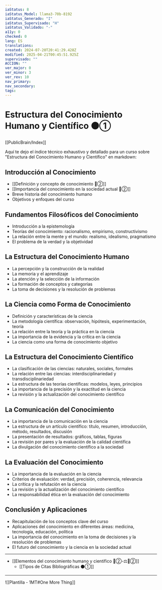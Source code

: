 ```yaml
---
iaStatus: 8
iaStatus_Model: llama3-70b-8192
iaStatus_Generado: "I"
iaStatus_Supervisado: "H"
iaStatus_Validado: "-"
a11y: 0
checked: 0
lang: ES
translations: 
created: 2024-07-20T20:41:29.428Z
modified: 2025-04-21T00:45:51.925Z
supervisado: ""
ACCION: ""
ver_major: 0
ver_minor: 3
ver_rev: 10
nav_primary: 
nav_secondary: 
tags:
---
```

# Estructura del Conocimiento Humano y Científico ⚫①

[[PublicBrain/Index]]

Aquí te dejo el índice técnico exhaustivo y detallado para un curso sobre "Estructura del Conocimiento Humano y Científico" en markdown:


## Introducción al Conocimiento

* [[Definición y concepto de conocimiento 🔴②]]
* [[Importancia del conocimiento en la sociedad actual 🔴②]]
* Breve historia del conocimiento humano
* Objetivos y enfoques del curso
## Fundamentos Filosóficos del Conocimiento

* Introducción a la epistemología
* Teorías del conocimiento: racionalismo, empirismo, constructivismo
* La relación entre la mente y el mundo: realismo, idealismo, pragmatismo
* El problema de la verdad y la objetividad

## La Estructura del Conocimiento Humano

* La percepción y la construcción de la realidad
* La memoria y el aprendizaje
* La atención y la selección de la información
* La formación de conceptos y categorías
* La toma de decisiones y la resolución de problemas
## La Ciencia como Forma de Conocimiento

* Definición y características de la ciencia
* La metodología científica: observación, hipótesis, experimentación, teoría
* La relación entre la teoría y la práctica en la ciencia
* La importancia de la evidencia y la crítica en la ciencia
* La ciencia como una forma de conocimiento objetivo

## La Estructura del Conocimiento Científico

* La clasificación de las ciencias: naturales, sociales, formales
* La relación entre las ciencias: interdisciplinariedad y transdisciplinariedad
* La estructura de las teorías científicas: modelos, leyes, principios
* La importancia de la precisión y la exactitud en la ciencia
* La revisión y la actualización del conocimiento científico
## La Comunicación del Conocimiento

* La importancia de la comunicación en la ciencia
* La estructura de un artículo científico: título, resumen, introducción, método, resultados, discusión
* La presentación de resultados: gráficos, tablas, figuras
* La revisión por pares y la evaluación de la calidad científica
* La divulgación del conocimiento científico a la sociedad

## La Evaluación del Conocimiento

* La importancia de la evaluación en la ciencia
* Criterios de evaluación: verdad, precisión, coherencia, relevancia
* La crítica y la refutación en la ciencia
* La revisión y la actualización del conocimiento científico
* La responsabilidad ética en la evaluación del conocimiento

## Conclusión y Aplicaciones

* Recapitulación de los conceptos clave del curso
* Aplicaciones del conocimiento en diferentes áreas: medicina, tecnología, educación, política
* La importancia del conocimiento en la toma de decisiones y la resolución de problemas
* El futuro del conocimiento y la ciencia en la sociedad actual

---

* [[Elementos del conocimiento humano y científico 🔴②-⚖️🔴②]]
	* [[Tipos de Citas Bibliográficas  ⚫①]]

---

![[Plantilla - 1MT#One More Thing]]